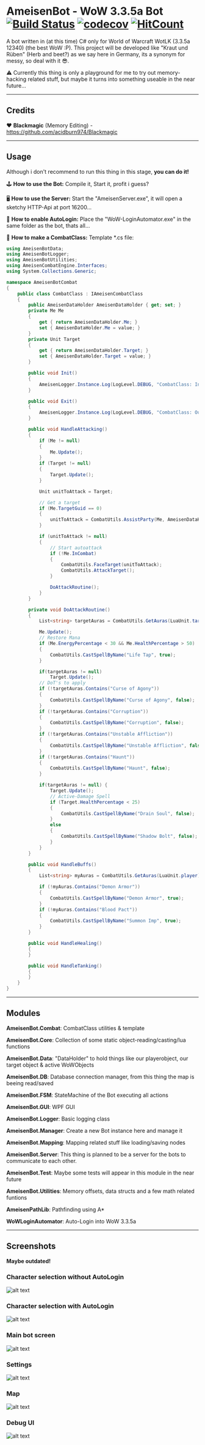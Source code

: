 # AmeisenBot - WoW 3.3.5a Bot [![Build Status](https://jenkins.jnns.de/buildStatus/icon?job=AmeisenBot)](https://jenkins.jnns.de/job/AmeisenBot/) [![codecov](https://codecov.io/gh/Jnnshschl/WoW-3.3.5a-Bot/branch/master/graph/badge.svg)](https://codecov.io/gh/Jnnshschl/WoW-3.3.5a-Bot) [![HitCount](http://hits.dwyl.io/jnnshschl/WoW-3.3.5a-Bot.svg)](http://hits.dwyl.io/jnnshschl/WoW-3.3.5a-Bot)


A bot written in (at this time) C# only for World of Warcraft WotLK (3.3.5a 12340) (the best WoW :P).
This project will be developed like "Kraut und Rüben" (Herb and beet?) as we say here in Germany, its a synonym for messy, so deal with it 😎.

⚠️ Currently this thing is only a playground for me to try out memory-hacking related stuff, but maybe it turns into something useable in the near future...

---
## Credits

❤️ **Blackmagic** (Memory Editing) - https://github.com/acidburn974/Blackmagic

---
## Usage

Although i don't recommend to run this thing in this stage, **you can do it!**

🕹️ **How to use the Bot:**
Compile it, Start it, profit i guess?

🖥️ **How to use the Server:**
Start the "AmeisenServer.exe", it will open a sketchy HTTP-Api at port 16200...

🌵 **How to enable AutoLogin:**
Place the "WoW-LoginAutomator.exe" in the same folder as the bot, thats all...

🔪 **How to make a CombatClass:**
Template \*.cs file:
```c#
using AmeisenBotData;
using AmeisenBotLogger;
using AmeisenBotUtilities;
using AmeisenCombatEngine.Interfaces;
using System.Collections.Generic;

namespace AmeisenBotCombat
{
    public class CombatClass : IAmeisenCombatClass
    {
        public AmeisenDataHolder AmeisenDataHolder { get; set; }
        private Me Me
        {
            get { return AmeisenDataHolder.Me; }
            set { AmeisenDataHolder.Me = value; }
        }
        private Unit Target
        {
            get { return AmeisenDataHolder.Target; }
            set { AmeisenDataHolder.Target = value; }
        }

        public void Init()
        {
            AmeisenLogger.Instance.Log(LogLevel.DEBUG, "CombatClass: In combat now", this);
        }

        public void Exit()
        {
            AmeisenLogger.Instance.Log(LogLevel.DEBUG, "CombatClass: Out of combat now", this);
        }

        public void HandleAttacking()
        {
            if (Me != null)
            {
                Me.Update();
            }
            if (Target != null)
            {
                Target.Update();
            }

            Unit unitToAttack = Target;

            // Get a target
            if (Me.TargetGuid == 0)
            {
                unitToAttack = CombatUtils.AssistParty(Me, AmeisenDataHolder.ActiveWoWObjects);
            }

            if (unitToAttack != null)
            {
                // Start autoattack
                if (!Me.InCombat)
                {
                    CombatUtils.FaceTarget(unitToAttack);
                    CombatUtils.AttackTarget();
                }

                DoAttackRoutine();
            }
        }

        private void DoAttackRoutine()
        {
            List<string> targetAuras = CombatUtils.GetAuras(LuaUnit.target);

            Me.Update();
            // Restore Mana
            if (Me.EnergyPercentage < 30 && Me.HealthPercentage > 50)
            {
                CombatUtils.CastSpellByName("Life Tap", true);
            }

            if(targetAuras != null)
                Target.Update();
            // DoT's to apply
            if (!targetAuras.Contains("Curse of Agony"))
            {
                CombatUtils.CastSpellByName("Curse of Agony", false);
            }
            if (!targetAuras.Contains("Corruption"))
            {
                CombatUtils.CastSpellByName("Corruption", false);
            }
            if (!targetAuras.Contains("Unstable Affliction"))
            {
                CombatUtils.CastSpellByName("Unstable Affliction", false);
            }
            if (!targetAuras.Contains("Haunt"))
            {
                CombatUtils.CastSpellByName("Haunt", false);
            }

            if(targetAuras != null) {
                Target.Update();
                // Active-Damage Spell
                if (Target.HealthPercentage < 25)
                {
                    CombatUtils.CastSpellByName("Drain Soul", false);
                }
                else
                {
                    CombatUtils.CastSpellByName("Shadow Bolt", false);
                }
            }
        }

        public void HandleBuffs()
        {
            List<string> myAuras = CombatUtils.GetAuras(LuaUnit.player);

            if (!myAuras.Contains("Demon Armor"))
            {
                CombatUtils.CastSpellByName("Demon Armor", true);
            }
            if (!myAuras.Contains("Blood Pact"))
            {
                CombatUtils.CastSpellByName("Summon Imp", true);
            }
        }

        public void HandleHealing()
        {
        }

        public void HandleTanking()
        {
        }
    }
}

```

---
## Modules
**AmeisenBot.Combat**: CombatClass utilities & template

**AmeisenBot.Core**: Collection of some static object-reading/casting/lua functions

**AmeisenBot.Data**: "DataHolder" to hold things like our playerobject, our target object & active WoWObjects

**AmeisenBot.DB**: Database connection manager, from this thing the map is beeing read/saved

**AmeisenBot.FSM**: StateMachine of the Bot executing all actions

**AmeisenBot.GUI**: WPF GUI

**AmeisenBot.Logger**: Basic logging class

**AmeisenBot.Manager**: Create a new Bot instance here and manage it

**AmeisenBot.Mapping**: Mapping related stuff like loading/saving nodes

**AmeisenBot.Server**: This thing is planned to be a server for the bots to communicate to each other.

**AmeisenBot.Test**: Maybe some tests will appear in this module in the near future

**AmeisenBot.Utilities**: Memory offsets, data structs and a few math related funtions

**AmeisenPathLib**: Pathfinding using A*

**WoWLoginAutomator**: Auto-Login into WoW 3.3.5a

---
## Screenshots

**Maybe outdated!**

### Character selection without AutoLogin

![alt text](https://github.com/Jnnshschl/WoW-3.3.5a-Bot/blob/master/images/charselect.PNG?raw=true "Character selection")

### Character selection with AutoLogin

![alt text](https://github.com/Jnnshschl/WoW-3.3.5a-Bot/blob/master/images/charselect_auto.PNG?raw=true "Character selection Autologin")

### Main bot screen

![alt text](https://github.com/Jnnshschl/WoW-3.3.5a-Bot/blob/master/images/mainscreen.PNG?raw=true "Mainscreen")

### Settings

![alt text](https://github.com/Jnnshschl/WoW-3.3.5a-Bot/blob/master/images/settings.PNG?raw=true "Settings")

### Map

![alt text](https://github.com/Jnnshschl/WoW-3.3.5a-Bot/blob/master/images/map.PNG?raw=true "Map")

### Debug UI

![alt text](https://github.com/Jnnshschl/WoW-3.3.5a-Bot/blob/master/images/debug.PNG?raw=true "Debug GUI")
